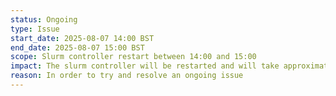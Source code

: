 ```yaml
---
status: Ongoing
type: Issue
start_date: 2025-08-07 14:00 BST
end_date: 2025-08-07 15:00 BST
scope: Slurm controller restart between 14:00 and 15:00
impact: The slurm controller will be restarted and will take approximately 10 minutes to complete. Whilst this is happening users will be unable to submit jobs or query job status.
reason: In order to try and resolve an ongoing issue
---
```

